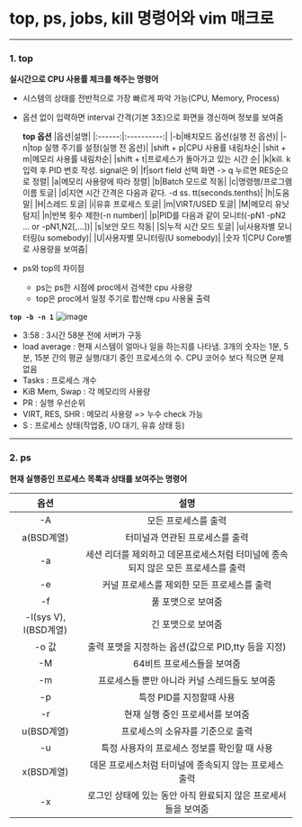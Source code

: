 # top, ps, jobs, kill 명령어와 vim 매크로



---

### 1. top
**실시간으로 CPU 사용률 체크를 해주는 명령어**
+ 시스템의 상태를 전반적으로 가장 빠르게 파악 가능(CPU, Memory, Process)
+ 옵션 없이 입력하면 interval 간격(기본 3초)으로 화면을 갱신하며 정보를 보여줌
  
  **top 옵션**
  |옵션|설명|
  |:------:|:----------:|
  |-b|배치모드 옵션(실행 전 옵션)|
  |-n|top 실행 주기를 설정(실행 전 옵션)|
  |shift + p|CPU 사용률 내림차순|
  |shit + m|메모리 사용률 내림차순|
  |shift + t|프로세스가 돌아가고 있는 시간 순|
  |k|kill. k 입력 후 PID 번호 작성. signal은 9|
  |f|sort field 선택 화면 -> q 누르면 RES순으로 정렬|
  |a|메모리 사용량에 따라 정렬|
  |b|Batch 모드로 작동|
  |c|명령행/프로그램 이름 토글|
  |d|지연 시간 간격은 다음과 같다. -d ss. tt(seconds.tenths)|
  |h|도움말|
  |H|스레드 토글|
  |i|유휴 프로세스 토글|
  |m|VIRT/USED  토글|
  |M|메모리 유닛 탐지|
  |n|반복 횟수 제한(-n number)|
  |p|PID를 다음과 같이 모니터(-pN1 -pN2 ... or -pN1,N2[,...])|
  |s|보안 모드 작동|
  |S|누적 시간 모드 토글|
  |u|사용자별 모니터링(u somebody)|
  |U|사용자별 모니터링(U somebody)|
  |숫자 1|CPU Core별로 사용량을 보여줌|
  
+ ps와 top의 차이점
  + ps는 ps한 시점에 proc에서 검색한 cpu 사용량
  + top은 proc에서 일정 주기로 합산해 cpu 사용율 출력

 __`top -b -n 1`__
![image](https://user-images.githubusercontent.com/51310308/171113804-af0b9027-aebd-4a33-8ae9-8deb5bfb2758.png)

  + 3:58 : 3시간 58분 전에 서버가 구동
  + load average : 현재 시스템이 얼마나 일을 하는지를 나타냄. 3개의 숫자는 1분, 5분, 15분 간의 평균 실행/대기 중인 프로세스의 수. CPU 코어수 보다 적으면 문제 없음
  + Tasks : 프로세스 개수
  + KiB Mem, Swap : 각 메모리의 사용량
  + PR : 실행 우선순위
  + VIRT, RES, SHR : 메모리 사용량 => 누수 check 가능
  + S : 프로세스 상태(작업중, I/O 대기, 유휴 상태 등) 

----------------
### 2. ps
**현재 실행중인 프로세스 목록과 상태를 보여주는 명령어**

|옵션|설명|
|:--:|:---:|
|-A|모든 프로세스를 출력|
|a(BSD계열)|터미널과 연관된 프로세스를 출력|
|-a|세션 리더를 제외하고 데몬프로세스처럼 터미널에 종속되지 않은 모든 프로세스를 출력|
|-e|커널 프로세스를 제외한 모든 프로세스를 출력|
|-f|풀 포맷으로 보여줌|
|-l(sys V), l(BSD계열)|긴 포맷으로 보여줌|
|-o 값|출력 포맷을 지정하는 옵션(값으로 PID,tty 등을 지정)|
|-M|64비트 프로세스들을 보여줌|
|-m|프로세스들 뿐만 아니라 커널 스레드들도 보여줌|
|-p|특정 PID를 지정할때 사용|
|-r|현재 실행 중인 프로세서를 보여줌|
|u(BSD계열)|프로세스의 소유자를 기준으로 출력|
|-u|특정 사용자의 프로세스 정보를 확인할 때 사용|
|x(BSD계열)|데몬 프로세스처럼 터미널에 종속되지 않는 프로세스 출력|
|-x|로그인 상태에 있는 동안 아직 완료되지 않은 프로세서들을 보여줌|
